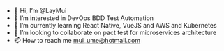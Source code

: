 - 👋 Hi, I’m @LayMui
- 👀 I’m interested in DevOps BDD Test Automation
- 🌱 I’m currently learning React Native, VueJS and AWS and Kubernetes
- 💞️ I’m looking to collaborate on pact test for microservices architecture
- 📫 How to reach me mui_ume@hotmail.com

<!---
LayMui/LayMui is a ✨ special ✨ repository because its `README.md` (this file) appears on your GitHub profile.
You can click the Preview link to take a look at your changes.
--->

